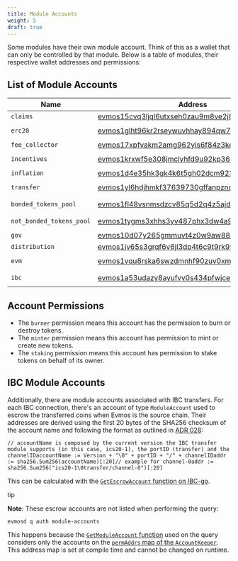```yaml
---
title: Module Accounts
weight: 5
draft: true
---
```


Some modules have their own module account. Think of this as a wallet that can only be controlled by that module.
Below is a table of modules, their respective wallet addresses and permissions:

## List of Module Accounts

| Name | Address | Permissions |
| --- | --- | --- |
| `claims` | [evmos15cvq3ljql6utxseh0zau9m8ve2j8erz89m5wkz](https://www.mintscan.io/evmos/account/evmos15cvq3ljql6utxseh0zau9m8ve2j8erz89m5wkz) | `none` |
| `erc20` | [evmos1glht96kr2rseywuvhhay894qw7ekuc4qg9z5nw](https://www.mintscan.io/evmos/account/evmos1glht96kr2rseywuvhhay894qw7ekuc4qg9z5nw) | `minter` `burner` |
| `fee_collector` | [evmos17xpfvakm2amg962yls6f84z3kell8c5ljcjw34](https://www.mintscan.io/evmos/account/evmos17xpfvakm2amg962yls6f84z3kell8c5ljcjw34) | `none` |
| `incentives` | [evmos1krxwf5e308jmclyhfd9u92kp369l083wn67k4q](https://www.mintscan.io/evmos/account/evmos1krxwf5e308jmclyhfd9u92kp369l083wn67k4q) | `minter` `burner` |
| `inflation` | [evmos1d4e35hk3gk4k6t5gh02dcm923z8ck86qygxf38](https://www.mintscan.io/evmos/account/evmos1d4e35hk3gk4k6t5gh02dcm923z8ck86qygxf38) | `minter` |
| `transfer` | [evmos1yl6hdjhmkf37639730gffanpzndzdpmhv788dt](https://www.mintscan.io/evmos/account/evmos1yl6hdjhmkf37639730gffanpzndzdpmhv788dt) | `minter` `burner` |
| `bonded_tokens_pool` | [evmos1fl48vsnmsdzcv85q5d2q4z5ajdha8yu3h6cprl](https://www.mintscan.io/evmos/account/evmos1fl48vsnmsdzcv85q5d2q4z5ajdha8yu3h6cprl) | `burner` `staking` |
| `not_bonded_tokens_pool` | [evmos1tygms3xhhs3yv487phx3dw4a95jn7t7lr6ys4t](https://www.mintscan.io/evmos/account/evmos1tygms3xhhs3yv487phx3dw4a95jn7t7lr6ys4t) | `burner` `staking` |
| `gov` | [evmos10d07y265gmmuvt4z0w9aw880jnsr700jcrztvm](https://www.mintscan.io/evmos/account/evmos10d07y265gmmuvt4z0w9aw880jnsr700jcrztvm) | `burner` |
| `distribution` | [evmos1jv65s3grqf6v6jl3dp4t6c9t9rk99cd8974jnh](https://www.mintscan.io/evmos/account/evmos1jv65s3grqf6v6jl3dp4t6c9t9rk99cd8974jnh) | `none` |
| `evm` | [evmos1vqu8rska6swzdmnhf90zuv0xmelej4lq0n56wq](https://www.mintscan.io/evmos/account/evmos1vqu8rska6swzdmnhf90zuv0xmelej4lq0n56wq) | `minter` `burner` |
| `ibc` | [evmos1a53udazy8ayufvy0s434pfwjcedzqv345dnt3x](https://www.mintscan.io/evmos/account/evmos1a53udazy8ayufvy0s434pfwjcedzqv345dnt3x) | `minter` `burner` |

## Account Permissions

- The `burner` permission means this account has the permission to burn or destroy tokens.
- The `minter` permission means this account has permission to mint or create new tokens.
- The `staking` permission means this account has permission to stake tokens on behalf of its owner.

## IBC Module Accounts

Additionally, there are module accounts associated with IBC transfers.
For each IBC connection, there's an account of type `ModuleAccount` used to escrow the transferred coins
when Evmos is the source chain.
Their addresses are derived using the first 20 bytes of the SHA256 checksum of the account name and following the format
as outlined in [ADR 028](https://github.com/cosmos/cosmos-sdk/blob/master/docs/architecture/adr-028-public-key-addresses.md):

```
// accountName is composed by the current version the IBC transfer module supports (in this case, ics20-1), the portID (transfer) and the channelIDaccountName := Version + "\0" + portID + "/" + channelIDaddr := sha256.Sum256(accountName)[:20]// example for channel-0addr := sha256.Sum256("ics20-1\0transfer/channel-0")[:20]
```

This can be calculated with the [`GetEscrowAccount` function on IBC-go](https://github.com/cosmos/ibc-go/blob/c56f78905a5d2db01d867381d106c403fa9e5c4b/modules/apps/transfer/types/keys.go#L41-L55).

tip

**Note**: These escrow accounts are not listed when performing the query:

```
evmosd q auth module-accounts
```

This happens because the [`GetModuleAccount` function](https://github.com/cosmos/cosmos-sdk/blob/74d7a0dfcd9f47d8a507205f82c264a269ef0612/x/auth/keeper/keeper.go#L194-L224) used on the query considers only the accounts on the [`permAddrs` map of the `AccountKeeper`](https://github.com/cosmos/cosmos-sdk/blob/74d7a0dfcd9f47d8a507205f82c264a269ef0612/x/auth/keeper/keeper.go#L54-L68).
This address map is set at compile time and cannot be changed on runtime.